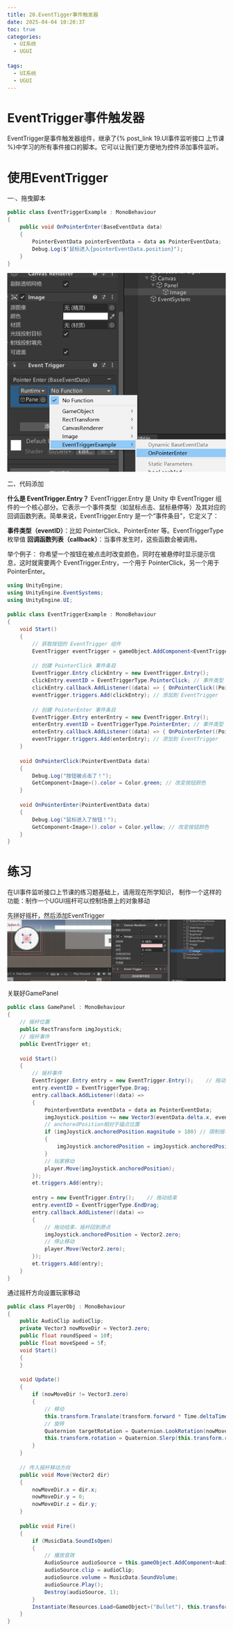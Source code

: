 ```yaml
---
title: 20.EventTigger事件触发器
date: 2025-04-04 10:20:37
toc: true
categories:
  - UI系统
  - UGUI

tags:
  - UI系统
  - UGUI
---
```


# EventTrigger事件触发器
EventTrigger是事件触发器组件，继承了{% post_link 19.UI事件监听接口 上节课 %}中学习的所有事件接口的脚本。它可以让我们更方便地为控件添加事件监听。

# 使用EventTrigger
一·、拖曳脚本
```cs
public class EventTriggerExample : MonoBehaviour
{
    public void OnPointerEnter(BaseEventData data)
    {
        PointerEventData pointerEventData = data as PointerEventData;
        Debug.Log($"鼠标进入{pointerEventData.position}");
    }
}
```

![](20.EventTigger事件触发器/file-20250404103419646.png)


二、代码添加

**什么是 EventTrigger.Entry？**
EventTrigger.Entry 是 Unity 中 EventTrigger 组件的一个核心部分。它表示一个事件类型（如鼠标点击、鼠标悬停等）及其对应的回调函数列表。简单来说，EventTrigger.Entry 是一个“事件条目”，它定义了：

**事件类型（eventID）**：比如 PointerClick、PointerEnter 等。EventTriggerType 枚举值
**回调函数列表（callback）**：当事件发生时，这些函数会被调用。

举个例子：
你希望一个按钮在被点击时改变颜色，同时在被悬停时显示提示信息，这时就需要两个 EventTrigger.Entry，一个用于 PointerClick，另一个用于 PointerEnter。

```cs
using UnityEngine;
using UnityEngine.EventSystems;
using UnityEngine.UI;

public class EventTriggerExample : MonoBehaviour
{
    void Start()
    {
        // 获取按钮的 EventTrigger 组件
        EventTrigger eventTrigger = gameObject.AddComponent<EventTrigger>();

        // 创建 PointerClick 事件条目
        EventTrigger.Entry clickEntry = new EventTrigger.Entry();
        clickEntry.eventID = EventTriggerType.PointerClick; // 事件类型
        clickEntry.callback.AddListener((data) => { OnPointerClick((PointerEventData)data); }); // 回调函数
        eventTrigger.triggers.Add(clickEntry); // 添加到 EventTrigger

        // 创建 PointerEnter 事件条目
        EventTrigger.Entry enterEntry = new EventTrigger.Entry();
        enterEntry.eventID = EventTriggerType.PointerEnter; // 事件类型
        enterEntry.callback.AddListener((data) => { OnPointerEnter((PointerEventData)data); }); // 回调函数
        eventTrigger.triggers.Add(enterEntry); // 添加到 EventTrigger
    }

    void OnPointerClick(PointerEventData data)
    {
        Debug.Log("按钮被点击了！");
        GetComponent<Image>().color = Color.green; // 改变按钮颜色
    }

    void OnPointerEnter(PointerEventData data)
    {
        Debug.Log("鼠标进入了按钮！");
        GetComponent<Image>().color = Color.yellow; // 改变按钮颜色
    }
}
```


# 练习
在UI事件监听接口上节课的练习题基础上，请用现在所学知识，
制作一个这样的功能：制作一个UGUI摇杆可以控制场景上的对象移动

先拼好摇杆，然后添加EventTrigger
![](20.EventTigger事件触发器/file-20250404120056427.png)

关联好GamePanel
```cs
public class GamePanel : MonoBehaviour
{
    // 摇杆位置
    public RectTransform imgJoystick;
    // 摇杆事件
    public EventTrigger et;

    void Start()
    {
        // 摇杆事件
        EventTrigger.Entry entry = new EventTrigger.Entry();    // 拖动中
        entry.eventID = EventTriggerType.Drag;
        entry.callback.AddListener((data) =>
        {
            PointerEventData eventData = data as PointerEventData;
            imgJoystick.position += new Vector3(eventData.delta.x, eventData.delta.y, 0); // 直接拖动摇杆
            // anchoredPosition相对于锚点位置
            if (imgJoystick.anchoredPosition.magnitude > 180) // 限制摇杆范围
            {
                imgJoystick.anchoredPosition = imgJoystick.anchoredPosition.normalized * 180;
            }
            // 玩家移动
            player.Move(imgJoystick.anchoredPosition);
        });
        et.triggers.Add(entry);

        entry = new EventTrigger.Entry();    // 拖动结束
        entry.eventID = EventTriggerType.EndDrag;
        entry.callback.AddListener((data) =>
        {
            // 拖动结束，摇杆回到原点
            imgJoystick.anchoredPosition = Vector2.zero;
            // 停止移动
            player.Move(Vector2.zero);
        });
        et.triggers.Add(entry);
    }
}
```

通过摇杆方向设置玩家移动
```cs
public class PlayerObj : MonoBehaviour
{
    public AudioClip audioClip;
    private Vector3 nowMoveDir = Vector3.zero;
    public float roundSpeed = 10f;
    public float moveSpeed = 5f;
    void Start()
    {
    }

    void Update()
    {
        if (nowMoveDir != Vector3.zero)
        {
            // 移动
            this.transform.Translate(transform.forward * Time.deltaTime * moveSpeed, Space.World);
            // 旋转
            Quaternion targetRotation = Quaternion.LookRotation(nowMoveDir);
            this.transform.rotation = Quaternion.Slerp(this.transform.rotation, targetRotation, Time.deltaTime * roundSpeed);
        }
    }

    // 传入摇杆移动方向
    public void Move(Vector2 dir)
    {
        nowMoveDir.x = dir.x;
        nowMoveDir.y = 0;
        nowMoveDir.z = dir.y;
    }

    public void Fire()
    {
        if (MusicData.SoundIsOpen)
        {
            // 播放音效
            AudioSource audioSource = this.gameObject.AddComponent<AudioSource>();
            audioSource.clip = audioClip;
            audioSource.volume = MusicData.SoundVolume;
            audioSource.Play();
            Destroy(audioSource, 1);
        }
        Instantiate(Resources.Load<GameObject>("Bullet"), this.transform.position, this.transform.rotation);
    }
}

```